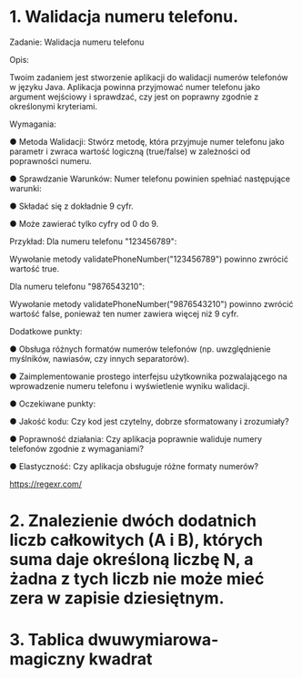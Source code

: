 # 1. Walidacja numeru telefonu.

Zadanie: Walidacja numeru telefonu

Opis:

Twoim zadaniem jest stworzenie aplikacji do walidacji numerów telefonów w języku Java. Aplikacja powinna przyjmować numer telefonu jako argument wejściowy i sprawdzać, czy jest on poprawny zgodnie z określonymi kryteriami.

Wymagania:

●	Metoda Walidacji: Stwórz metodę, która przyjmuje numer telefonu jako parametr i zwraca wartość logiczną (true/false) w zależności od poprawności numeru.

●	Sprawdzanie Warunków: Numer telefonu powinien spełniać następujące warunki:

●	Składać się z dokładnie 9 cyfr.

●	Może zawierać tylko cyfry od 0 do 9.

Przykład:
Dla numeru telefonu "123456789":

Wywołanie metody validatePhoneNumber("123456789") powinno zwrócić wartość true.

Dla numeru telefonu "9876543210":

Wywołanie metody validatePhoneNumber("9876543210") powinno zwrócić wartość false, ponieważ ten numer zawiera więcej niż 9 cyfr.

Dodatkowe punkty:

●	Obsługa różnych formatów numerów telefonów (np. uwzględnienie myślników, nawiasów, czy innych separatorów). 

●	Zaimplementowanie prostego interfejsu użytkownika pozwalającego na wprowadzenie numeru telefonu i wyświetlenie wyniku walidacji.

●	Oczekiwane punkty:

●	Jakość kodu: Czy kod jest czytelny, dobrze sformatowany i zrozumiały?

●	Poprawność działania: Czy aplikacja poprawnie waliduje numery telefonów zgodnie z wymaganiami?

●	Elastyczność: Czy aplikacja obsługuje różne formaty numerów?


https://regexr.com/

# 2. Znalezienie dwóch dodatnich liczb całkowitych (A i B), których suma daje określoną liczbę N, a żadna z tych liczb nie może mieć zera w zapisie dziesiętnym.

# 3. Tablica dwuwymiarowa- magiczny kwadrat

